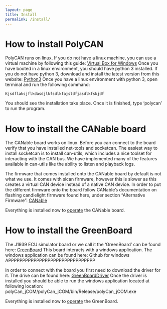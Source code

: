 ```yaml
---
layout: page
title: Install
permalink: /install/
---
```

# How to install PolyCAN 
PolyCAN runs on linux. If you do not have a linux machine, you can use a virtual machine by following this guide:
[Virtual Box for Windows](https://www.lifewire.com/run-ubuntu-within-windows-virtualbox-2202098)
Once you have booted in a linux environment, you should have python 3 installed. If you do not have python 3, download and install the latest version from this website:
[Python3](https://www.python.org/downloads/)
Once you have a linux environment with python 3, open terminal and run the following command:
	
	Kjsdflaksjflkdasdjlkfsdlkfajsldfjasdlkfskjdf

You should see the installation take place. Once it is finished, type ‘polycan’ to run the program. 


# How to install the CANable board
The CANable board works on linux. Before you can connect to the board verify that you have installed net-tools and socketcan. The easiest way to install socketcan is to install can-utils, which includes a nice toolset for interacting with the CAN bus. We have implemented many of the features available in can-utils like the ability to listen and playback logs. 

The firmware that comes installed onto the CANable board by default is not what we use. It comes with slcan firmware, however this is slower as this creates a virtual CAN device instead of a native CAN device. In order to put the different firmware onto the board follow CANable’s documentation on flashing candlelight firmware found here, under section “Alternative Firmware”: [CANable](https://canable.io/getting-started.html)

Everything is installed now to [operate](/operating/) the CANable board.


# How to install the GreenBoard
The J1939 ECU simulator board or we call it the ‘GreenBoard’ can be found here: [GreenBoard](https://copperhilltech.com/sae-j1939-ecu-simulator-board-with-usb-port/)
This board interacts with a windows application. The windows application can be found here:
Github for windows APPPPPPPPPPPPPPPPPPPPPPPPPPPPPPP

In order to connect with the board you first need to download the driver for it. The drive can be found here:
[GreenBpardDriver](https://copperhilltech.com/blog/connecting-the-jcomj1939usb-board-hardware/)
Once the driver is installed you should be able to run the windows application located at following location: 
polyCan_jCOM/polyCan_jCOM/bin/Release/polyCan_jCOM.exe

Everything is installed now to [operate](/operating/) the GreenBoard.

